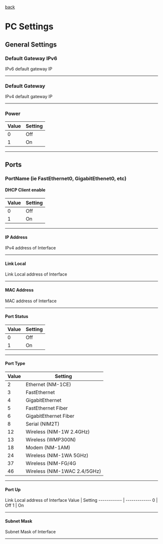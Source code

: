 [back](./README.md)
# PC Settings

## General Settings

### Default Gateway IPv6
IPv6 default gateway IP

---

### Default Gateway
IPv4 default gateway IP

---

### Power
Value | Setting
------------ | -------------
0 | Off
1	| On

---

## Ports
### PortName (ie FastEthernet0, GigabitEthenet0, etc)

#### DHCP Client enable
Value | Setting
------------ | -------------
0 | Off
1	| On

---

#### IP Address
IPv4 address of Interface

---

#### Link Local
Link Local address of Interface

---

#### MAC Address
MAC address of Interface

---

#### Port Status
Value | Setting
------------ | -------------
0 | Off
1	| On

---


#### Port Type

Value | Setting
------------ | -------------
2	| Ethernet (NM-1CE)
3	| FastEthernet
4	| GigabitEthernet
5	| FastEthernet Fiber
6	| GigabitEthernet Fiber
8	| Serial (NIM2T)
12	| Wireless (NIM-1W 2.4GHz)
13	| Wireless (WMP300N)
18	| Modem (NM-1AM)
24	| Wireless (NIM-1WA 5GHz)
37	| Wireless (NIM-FG/4G
46	| Wireless (NIM-1WAC 2.4/5GHz)

---

#### Port Up
Link Local address of Interface
Value | Setting
------------ | -------------
0 | Off
1	| On

---

#### Subnet Mask
Subnet Mask of Interface


---
